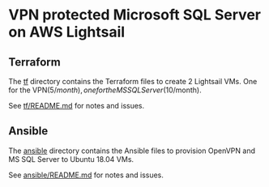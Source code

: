 # VPN protected Microsoft SQL Server on AWS Lightsail

## Terraform

The [tf](./tf) directory contains the Terraform files to create 2 Lightsail VMs.  One for the VPN($5/month), one for the MS SQL Server($10/month).

See [tf/README.md](tf/README.md) for notes and issues.

## Ansible

The [ansible](./ansible) directory contains the Ansible files to provision OpenVPN and MS SQL Server to Ubuntu 18.04 VMs.

See [ansible/README.md](tf/README.md) for notes and issues.